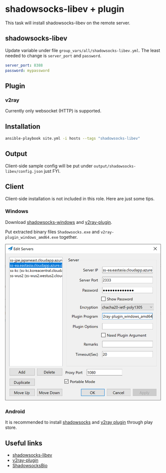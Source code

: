 # shadowsocks-libev + plugin

This task will install shadowsocks-libev on the remote server.

## shadowsocks-libev

Update variable under file `group_vars/all/shadowsocks-libev.yml`. The least needed to change is `server_port` and `password`.

```yml
server_port: 8388
password: mypassword
```

## Plugin

### v2ray

Currently only websocket (HTTP) is supported.

## Installation

```bash
ansible-playbook site.yml -i hosts --tags "shadowsocks-libev"
```

## Output

Client-side sample config will be put under `output/shadowsocks-libev/config.json` just FYI.

## Client

Client-side installation is not included in this role. Here are just some tips.

### Windows

Download [shadowsocks-windows](https://github.com/shadowsocks/shadowsocks-windows/releases) and [v2ray-plugin](https://github.com/shadowsocks/v2ray-plugin/releases).

Put extracted binary files `Shadowsocks.exe` and `v2ray-plugin_windows_amd64.exe` together.

![example-config](images/client-win.png)

### Android

It is recommended to install [shadowsocks](https://play.google.com/store/apps/details?id=com.github.shadowsocks) and [v2ray plugin](https://play.google.com/store/apps/details?id=com.github.shadowsocks.plugin.v2ray) through play store.

## Useful links

* [shadowsocks-libev](https://github.com/shadowsocks/shadowsocks-libev)
* [v2ray-plugin](https://github.com/shadowsocks/v2ray-plugin)
* [ShadowsocksBio](https://github.com/JadaGates/ShadowsocksBio)
